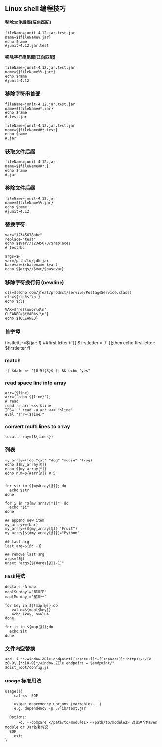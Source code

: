 ## Linux shell 编程技巧

#### 移除文件后缀[反向匹配]
```
fileName=junit-4.12.jar.test.jar
name=${fileName%.jar}
echo $name
#junit-4.12.jar.test
```

#### 移除字符串尾部[正向匹配]
```
fileName=junit-4.12.jar.test.jar
name=${fileName%%.jar*}
echo $name
#junit-4.12
```

### 移除字符串首部
```
fileName=junit-4.12.jar.test.jar
name=${fileName#*.jar}
echo $name
#.test.jar

fileName=junit-4.12.jar.test.jar
name=${fileName##*.test}
echo $name
#.jar
```

### 获取文件后缀
```
fileName=junit-4.12.jar
name=${fileName##*.}
echo $name
#.jar
```

### 移除文件后缀
```
fileName=junit-4.12.jar
name=${fileName%%.jar}
echo $name
#junit-4.12
```

### 替换字符
```
var="12345678abc"
replace="test"
echo ${var//12345678/$replace}
# testabc

args=$@
var=/path/to/jdk.jar
basevar=$(basename $var)
echo ${args//$var/$basevar}
```

### 移除字符换行符 (newline)
```
cls=$(echo com/jfeat/product/service/PostageService.class)
cls=${cls%$'\n'}
echo $cls

VAR=$'helloworld\n'
CLEANED=${VAR%$'\n'}
echo ${CLEANED}
```

### 首字母
firstletter=${jar::1}  ##first letter
if [[ $firstletter = '/' ]];then 
   echo first letter: $firstletter
fi

### match
```
[[ $date =~ ^[0-9]{8}$ ]] && echo "yes"
```

### read space line into array
```
arr=($line)
arr=(`echo ${line}`);
# read
read -a arr <<< $line
IFS=' ' read -a arr <<< "$line"
eval "arr=($line)"
```

### convert multi lines to array
```
local array=(${lines})
```

### 列表
```
my_array=(foo "cat" "dog" "mouse" "frog)
echo ${my_array[@]}
echo ${my_array[*]}
echo num=${#arr[@]} # 5


for str in ${myArray[@]}; do
  echo $str
done

for i in "${my_array[*]}"; do 
  echo "$i"
done

## append new item
my_array+=(bar)
my_array=(${my_array[@]} "Fruit")
my_array[${#my_array[@]}]="Python"

## last arg
last_arg=${@: -1}

## remove last arg
args=($@)
unset "args[${#args[@]}-1]"
```

### `Hash`用法
```shell
declare -A map
map[Sunday]='星期天'
map[Monday]='星期一'

for key in ${!map[@]};do
   value=${map[$key]}
   echo $key, $value
done

for it in ${map[@]};do
  echo $it
done
```


### 文件内空替换
```shell
sed -i "s/window.ZEle.endpoint[[:space:]]*=[[:space:]]*'http:\/\/[a-z0-9\.]*:[0-9]*/window.ZEle.endpoint = $endpoint/" $dist_root/config.js
```


### usage 标准用法
```
usage(){
	cat <<- EOF
	
	Usage: dependency Options [Variables...]
	e.g. dependency -p ./lib/test.jar
	
  Options:
	  -c, --compare </path/to/module1> </path/to/module2> 对比两个Maven module or Jar依赖情况
  EOF
	exit
}
```

